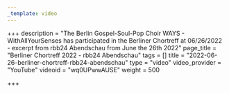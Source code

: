 ```yaml
---
_template: video
---
```



+++
description = "The Berlin Gospel-Soul-Pop Choir WAYS - WithAllYourSenses has participated in the Berliner Chortreff at 06/26/2022 - excerpt from rbb24 Abendschau from June the 26th 2022"
page_title = "Berliner Chortreff 2022 - rbb24 Abendschau"
tags = []
title = "2022-06-26-berliner-chortreff-rbb24-abendschau"
type = "video"
video_provider = "YouTube"
videoid = "wq0UPwwAUSE"
weight = 500

+++
